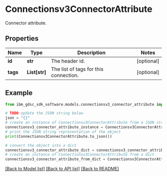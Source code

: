 # Connectionsv3ConnectorAttribute

Connector attribute.

## Properties

Name | Type | Description | Notes
------------ | ------------- | ------------- | -------------
**id** | **str** | The header id. | [optional] 
**tags** | **List[str]** | The list of tags for this connection. | [optional] 

## Example

```python
from ibm_gdsc_sdk_software.models.connectionsv3_connector_attribute import Connectionsv3ConnectorAttribute

# TODO update the JSON string below
json = "{}"
# create an instance of Connectionsv3ConnectorAttribute from a JSON string
connectionsv3_connector_attribute_instance = Connectionsv3ConnectorAttribute.from_json(json)
# print the JSON string representation of the object
print(Connectionsv3ConnectorAttribute.to_json())

# convert the object into a dict
connectionsv3_connector_attribute_dict = connectionsv3_connector_attribute_instance.to_dict()
# create an instance of Connectionsv3ConnectorAttribute from a dict
connectionsv3_connector_attribute_from_dict = Connectionsv3ConnectorAttribute.from_dict(connectionsv3_connector_attribute_dict)
```
[[Back to Model list]](../README.md#documentation-for-models) [[Back to API list]](../README.md#documentation-for-api-endpoints) [[Back to README]](../README.md)


